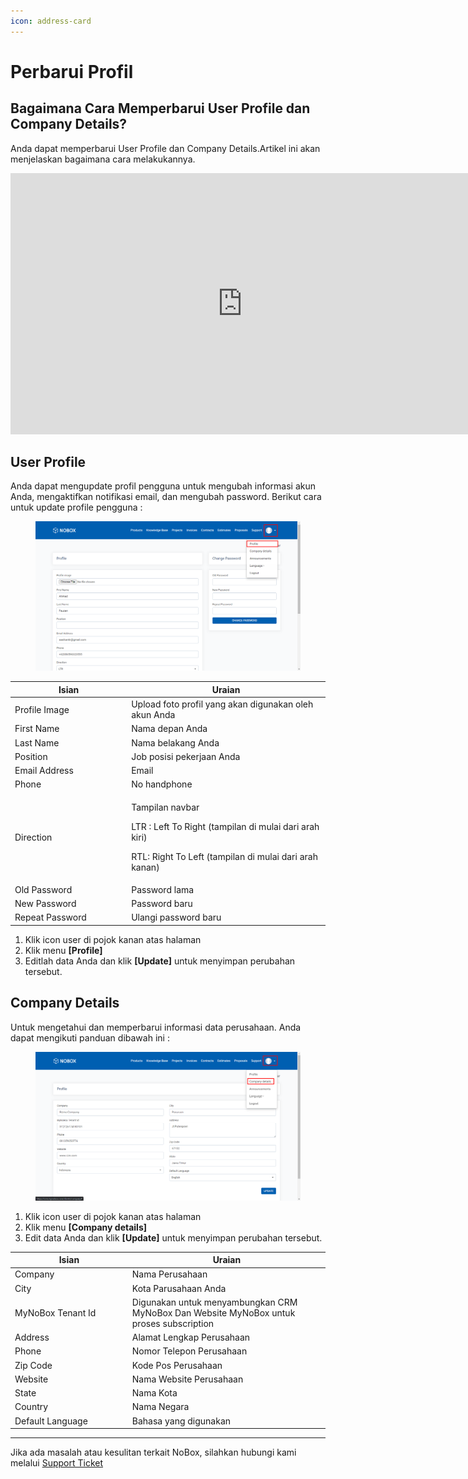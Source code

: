 ```yaml
---
icon: address-card
---
```


# <i class="fa-regular fa-user-edit"></i> Perbarui Profil

## **Bagaimana Cara Memperbarui User Profile dan Company Details?**

Anda dapat memperbarui User Profile dan Company Details.Artikel ini akan menjelaskan bagaimana cara melakukannya.&#x20;

<iframe width="742" height="418" src="https://www.youtube.com/embed/HAihg13T7J8" title="Pengenalan Tampilan NoBox" frameborder="0" allow="accelerometer; autoplay; clipboard-write; encrypted-media; gyroscope; picture-in-picture; web-share" referrerpolicy="strict-origin-when-cross-origin" allowfullscreen></iframe>


## **User Profile**

Anda dapat mengupdate profil pengguna untuk mengubah informasi akun Anda, mengaktifkan notifikasi email, dan mengubah password. Berikut cara untuk update profile pengguna :

<figure><img src="../../.gitbook/assets/update user profile.png" alt=""><figcaption></figcaption></figure>

<table><thead><tr><th width="172.20001220703125">Isian</th><th>Uraian</th></tr></thead><tbody><tr><td>Profile Image</td><td>Upload foto profil yang akan digunakan oleh akun Anda</td></tr><tr><td>First Name</td><td>Nama depan Anda</td></tr><tr><td>Last Name</td><td>Nama belakang Anda</td></tr><tr><td>Position</td><td>Job posisi pekerjaan Anda</td></tr><tr><td>Email Address</td><td>Email </td></tr><tr><td>Phone</td><td>No handphone</td></tr><tr><td>Direction</td><td><p>Tampilan navbar </p><p>LTR : Left To Right (tampilan di mulai dari arah kiri)</p><p>RTL: Right To Left (tampilan di mulai dari arah kanan)</p></td></tr><tr><td>Old Password</td><td>Password lama</td></tr><tr><td>New Password</td><td>Password baru</td></tr><tr><td>Repeat Password</td><td>Ulangi password baru</td></tr></tbody></table>

1. Klik icon user di pojok kanan atas halaman
2. Klik menu **\[Profile]**
3. Editlah data Anda dan klik **\[Update]** untuk menyimpan perubahan tersebut.

## **Company Details**

Untuk mengetahui dan memperbarui informasi data perusahaan. Anda dapat mengikuti panduan dibawah ini :&#x20;

<figure><img src="../../.gitbook/assets/Company Details.png" alt=""><figcaption></figcaption></figure>

1. Klik icon user di pojok kanan atas halaman
2. Klik menu **\[Company details]**
3. Edit data Anda dan klik **\[Update]** untuk menyimpan perubahan tersebut.

<table><thead><tr><th width="173.79998779296875">Isian</th><th>Uraian</th></tr></thead><tbody><tr><td>Company</td><td>Nama Perusahaan </td></tr><tr><td>City</td><td>Kota Parusahaan Anda</td></tr><tr><td>MyNoBox Tenant Id</td><td>Digunakan untuk menyambungkan CRM MyNoBox Dan Website MyNoBox untuk proses subscription</td></tr><tr><td>Address</td><td>Alamat Lengkap Perusahaan </td></tr><tr><td>Phone</td><td>Nomor Telepon Perusahaan</td></tr><tr><td>Zip Code</td><td>Kode Pos Perusahaan</td></tr><tr><td>Website</td><td>Nama Website Perusahaan</td></tr><tr><td>State</td><td>Nama Kota</td></tr><tr><td>Country </td><td>Nama Negara</td></tr><tr><td>Default Language </td><td>Bahasa yang digunakan</td></tr></tbody></table>

***

Jika ada masalah atau kesulitan terkait NoBox, silahkan hubungi kami melalui [Support Ticket](https://crm.mynobox.com/clients/tickets)
